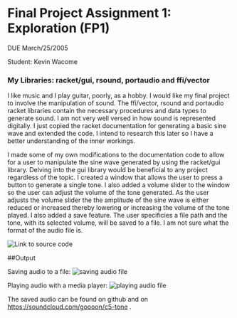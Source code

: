 # Final Project Assignment 1: Exploration (FP1)
DUE March/25/2005

Student: Kevin Wacome

### My Libraries: racket/gui, rsound, portaudio and ffi/vector

I like music and I play guitar, poorly, as a hobby. I would like my final project to involve the manipulation of sound. The ffi/vector, rsound and portaudio racket libraries contain the necessary procedures and data types to generate sound. I am not very well versed in how sound is represented digitally. I just copied the racket documentation for generating a basic sine wave and extended the code. I intend to research this later so I have a better understanding of the inner workings.

I made some of my own modifications to the documentation code to allow for a user to manipulate the sine wave generated by using the racket/gui library. Delving into the gui library would be beneficial to any project regardless of the topic. I created a window that allows the user to press a button to generate a single tone. I also added a volume slider to the window so the user can adjust the volume of the tone generated. As the user adjusts the volume slider the the amplitude of the sine wave is either reduced or increased thereby lowering or increasing the volume of the tone played. I also added a save feature. The user specificies a file path and the tone, with its selected volume, will be saved to a file. I am not sure what the format of the audio file is.

![Link to source code](https://github.com/ktwaco/FP1/blob/master/volume_slider.rkt)

##Output

Saving audio to a file:
![saving audio file](https://github.com/ktwaco/FP1/blob/master/output_pics/saving_file.png)

Playing audio with a media player:
![playing audio file](https://github.com/ktwaco/FP1/blob/master/output_pics/playing_file.png)

<!-- for some reason the ![link](https://soundcloud.com/goooon/c5-tone) is not working... -->
The saved audio can be found on github and on https://soundcloud.com/goooon/c5-tone .

